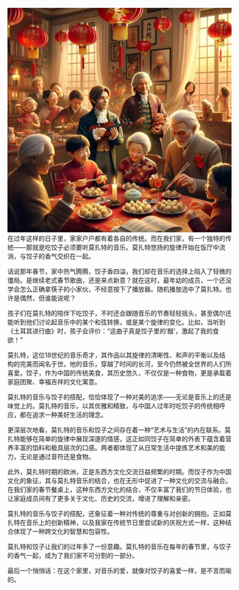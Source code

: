 ![](./IMG_3247.JPG)在过年这样的日子里，家家户户都有着各自的传统。而在我们家，有一个独特的传统——那就是吃饺子必须要听莫扎特的音乐。莫扎特悠扬的旋律开始在饭厅中流淌，与饺子的香气交织在一起。

话说那年春节，家中热气腾腾，饺子香四溢，我们却在音乐的选择上陷入了轻微的僵局。是继续老式春节歌曲，还是来点新意？就在这时，最年幼的成员，一个还没学会怎么正确拿筷子的小家伙，不经意按下了播放器。随机播放选中了莫扎特。也许是偶然，但谁能说呢？

孩子们在莫扎特的陪伴下吃饺子，不时还会跟随音乐的节奏轻轻摇头，甚至偶尔还能听到他们讨论起音乐中的某个和弦转换，或是某个旋律的变化。比如，当听到《土耳其进行曲》时，孩子会评价：“这曲子真是饺子里的‘醋’，激起了我的食欲！”

莫扎特，这位18世纪的音乐奇才，其作品以其旋律的清晰性、和声的平衡以及结构的完美而闻名于世。他的音乐，穿越了时间的长河，至今仍然被全世界的人们所喜爱。饺子，作为中国的传统美食，其历史悠久，不仅仅是一种食物，更是承载着家庭团聚、幸福吉祥的文化寓意。

莫扎特的音乐与饺子的搭配，恰恰体现了一种对美的追求——无论是音乐上的还是味觉上的。莫扎特的音乐，以其优雅和精致，与中国人过年时吃饺子的传统相呼应，都在追求一种美好生活的理念。

更深层次地看，莫扎特的音乐和饺子之间存在着一种“艺术与生活”的内在联系。莫扎特能够在简单的旋律中展现深邃的情感，这正如同饺子在简单的外表下蕴含着营养丰富的馅料和极具层次的口感。两者都体现了从日常生活中提炼艺术和美的能力，无论是通过音符还是食物。

此外，莫扎特时期的欧洲，正是东西方文化交流日益频繁的时期。而饺子作为中国文化的象征，其与莫扎特音乐的结合，也在无形中促进了一种文化的交流与融合。在我们家的春节餐桌上，这种东西方文化的结合，不仅丰富了我们的节日体验，也让家庭成员间有了更多关于文化、历史的交流，增进了理解和亲密。

莫扎特的音乐与饺子的搭配，还象征着一种对传统的尊重与对创新的拥抱。正如莫扎特在音乐上的创新精神，以及我家在传统节日里尝试新的庆祝方式一样，这种结合体现了一种跨文化的智慧和包容性。

莫扎特和饺子让我们的过年多了一份意趣。莫扎特的音乐在每年的春节里，与饺子的香气一起，成为了我们家不可分割的一部分。

最后一个悄悄话：在这个家里，对音乐的爱，就像对饺子的喜爱一样，是不言而喻的。